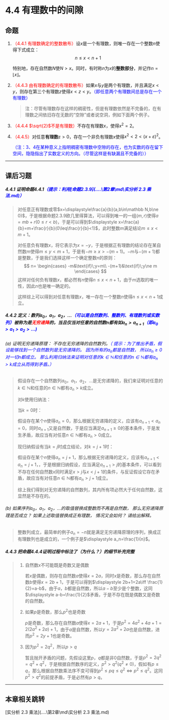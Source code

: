# 4.4 有理数中的间隙

## 命题

1. <font color=red>（4.4.1 有理数确定的整数散布）</font>设$x$是一个有理数，则唯一存在一个整数$n$使得下式成立：
   $$
   n\leq x<n+1
   $$

   特别地，存在自然数$N$使$N>x$。同时，有时称$n$为$x$的**整数部分**，并记作$n=\lfloor x\rfloor$。

2. <font color=red>（4.4.3 由有理数确定的有理数散布）</font>如果$x$与$y$是两个有理数，并且满足$x<y$，则存在第三个有理数$z$使得$x<z<y$。<font color=blue>（即任意两个有理数间总是存在一个有理数）</font>

   > 注：尽管有理数存在这样的稠密性，但是有理数依然是不完备的，在有理数之间依旧存在无数的“空隙”或者说空洞，例如下面两个例子。

3. <font color=red>（4.4.4 $\sqrt{2}$不是有理数）</font>不存在有理数$x$，使得$x^2=2$。

4. <font color=red>（4.4.5）</font>对任意**有理数**$\varepsilon>0$，存在一个非负有理数$x$使得$x^2<2<(x+\varepsilon)^2$。

   <font color=blue>（注：3、4在某种意义上指明稠密有理数中空隙的存在，也为实数的存在留下空间，隐隐指出了实数定义的方向。（尽管这样是有缺漏且不完备的））</font>

---

## 课后习题

##### 4.4.1 证明命题4.4.1<font color=blue>（提示：利用[命题2.3.9](..\..\第2章\md\实分析 2.3 乘法.md)）</font>

> 对任意正有理数或零$x=\displaystyle\frac{a}{b}(a,b\in\mathbb N,b\ne 0)$，于是根据命题2.3.9欧几里得算法，可以得到唯一的一组$(m,r)$使得$a=mb+r(0\leq r<b)$，于是可以得到$\displaystyle x=\frac{a}{b}=m+\frac{r}{b}(0\leq\frac{r}{b}<1)$，此时整数$m$满足结论$m\leq x<m+1$。
>
> 对任意负有理数$x$，将它表示为$x=-y$，于是根据正有理数的结论存在某自然数$m$使得$m\leq y<m+1$，于是有$-m\geq x>-(m+1)$。$-m$与$-(m+1)$都是整数，于是我们选择这样一个确定整数$n$的原则：
> $$
> n=
> \begin{cases}
> -m&\text{if}\;y=m\\
> -(m+1)&\text{if}\;y\ne m
> \end{cases}
> $$
> 这样对任何负有理数$x$，都必然有$n$使得$n\leq x<n+1$，由于$m$选取的唯一性，因此$n$也是唯一确定的。
>
> 这样综上可以得到对任意有理数$x$，唯一存在一个整数$n$使得$n\leq x<n+1$成立。

##### 4.4.2 定义：数列$a_0$，$a_1$，$a_2$，$...$<font color=blue>（可以是自然数列、整数列、有理数列或实数列）</font>被称为是<font color=red>无穷递降</font>的，当且仅当对任意的自然数$n$都有如$a_n>a_{n+1}$<font color=blue>（即$a_0>a_1>a_2>...$)</font>
###### (a) 证明无穷递降原理： 不存在无穷递降的自然数列。<font color=blue>（ 提示：为了推出矛盾，假设能够找到一个自然数列是无穷递降的。 因为所有的$a_n$都是自然数， 所以$a_n\geq0$对一切$n$都成立。 那么利用归纳法来证明对任意的$k\in\mathbb N$和任意的$n\in \mathbb N$都有$a_n> k$成立从而得到矛盾。）</font>

> 假设存在一个自然数列$a_0$，$a_1$，$a_2$，$...$是无穷递降的，我们来证明对任意的$k\in\mathbb N$和任意的$n\in \mathbb N$都有$a_n> k$成立。
>
> 对$k$使用归纳法：
>
> 当$k=0$时：
>
> 假设存在某个$n$使得$a_n=0$，那么根据无穷递降的定义，应该有$a_{n+1}<a_n=0$，同时$a_{n+1}$又是自然数，于是应当满足$a_{n+1}\geq 0$的基本条件，于是发生矛盾，故应当有对任意$n\in \mathbb N$都有$a_n> 0$成立。
>
> 现归纳假设有当$k=j$时成立结论，对$k=j+1$时：
>
> 假设存在某个$n$使得$a_n=j+1$，那么根据无穷递降的定义，应该有$a_{n+1}<a_n=j+1$，，于是根据归纳假设，应当满足$a_{n+1}> j$的基本条件，可以看到不存在任何自然数$x$同时满足$x>j$与$x<j+1$的条件，与反证假设它存在矛盾，故应当有对任意$n\in \mathbb N$都有$a_n> j+1$成立。
>
> 综上我们得到对无穷递降的自然数列，其内所有项必然大于任何自然数，这显然是不存在的。

###### (b) 如果序列$a_0$，$a_1$，$a_2$，$...$的取值替换成整数而不再是自然数， 那么无穷递降原理是否成立？ 如果上述取值替换成正有理数， 情况又会如何？ 请给出解释。

> 整数列成立，最简单的例子$a_n=-n$就是满足无穷递降原理的序列，换成正有理数列也是成立的，一个例子是$\displaystyle a_n=\frac{1}{n}$。

##### 4.4.3 把命题4.4.4证明过程中标注了（为什么？）的细节补充完整

> 1. 自然数$x$不可能既是奇数又是偶数
>
>    若$x$是偶数，则存在自然数$a$使得$x=2a$，同时$x$是奇数，那么存在自然数$b$使得$x=2b+1$，于是可以得到$\displaystyle 2b+1=2a\iff \frac{1}{2}=a-b$，由于$a$，$b$都是自然数，所以$a-b$至少是个整数，这同$\displaystyle a-b=\frac{1}{2}$矛盾，于是不存在既是偶数又是奇数的自然数。
>
> 2. 如果$p$是奇数，那么$p^2$也是奇数
>
>    $p$是奇数，那么存在自然数$a$使得$x=2a+1$，于是$p^2=4a^2+4a+1=2(2a^2+2a)+1$，由于$a$是自然数，所以$y=2a^2+2a$也是自然数，进而$p^2=2y+1$也是奇数。
>
> 3. 因为$p^2=2q^2$，所以$p>q$
>
>    暂且抛开矛盾的问题，先假设这里$p$，$q$都是非$0$自然数，于是$p^2=2q^2=q^2+q^2$，于是根据自然数序的定义，$p^2>q^2(q^2\ne 0)$，假如有$p\leq q$，那么根据自然数乘法序不变可得到$p^2\leq pq\leq q^2\iff p^2\leq q^2$。这同$p^2>q^2$的前提矛盾，于是必然有$p>q$。

---

## 本章相关跳转

[实分析 2.3 乘法](..\..\第2章\md\实分析 2.3 乘法.md)